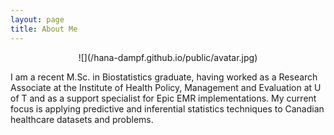 ```yaml
---
layout: page
title: About Me
---
```


<div align="center">![](/hana-dampf.github.io/public/avatar.jpg)</div>

I am a recent M.Sc. in Biostatistics graduate, having worked as a Research Associate at the Institute of Health Policy, Management and Evaluation at U of T and as a support specialist for Epic EMR implementations. My current focus is applying predictive and inferential statistics techniques to Canadian healthcare datasets and problems.
